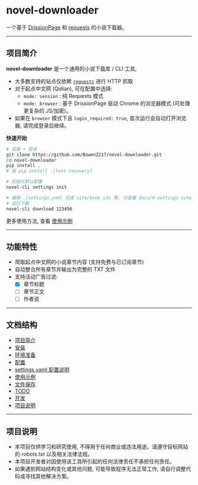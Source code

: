 # novel-downloader

一个基于 [DrissionPage](https://www.drissionpage.cn) 和 [requests](https://github.com/psf/requests) 的小说下载器。

---

## 项目简介

**novel-downloader** 是一个通用的小说下载库 / CLI 工具,
- 大多数支持的站点仅依赖 [`requests`](https://github.com/psf/requests) 进行 HTTP 抓取
- 对于起点中文网 (Qidian), 可在配置中选择:
  - `mode: session` : 纯 Requests 模式
  - `mode: browser`  : 基于 DrissionPage 驱动 Chrome 的浏览器模式 (可处理更复杂的 JS/加密)。
- 如果在 `browser` 模式下且 `login_required: true`, 首次运行会自动打开浏览器, 请完成登录后继续。

**快速开始**

```bash
# 克隆 + 安装
git clone https://github.com/BowenZ217/novel-downloader.git
cd novel-downloader
pip install .
# 或 pip install .[font-recovery]

# 初始化默认配置
novel-cli settings init

# 编辑 ./settings.yaml 完成 site/book_ids 等, 可查看 docs/4-settings-schema.md
# 运行下载
novel-cli download 123456
```

更多使用方法, 查看 [使用示例](https://github.com/BowenZ217/novel-downloader/blob/main/docs/5-usage-examples.md)

---

## 功能特性

- 爬取起点中文网的小说章节内容 (支持免费与已订阅章节)
- 自动整合所有章节并输出为完整的 TXT 文件
- 支持活动广告过滤:
  - [x] 章节标题
  - [ ] 章节正文
  - [ ] 作者说

---

## 文档结构

- [项目简介](#项目简介)
- [安装](https://github.com/BowenZ217/novel-downloader/blob/main/docs/1-installation.md)
- [环境准备](https://github.com/BowenZ217/novel-downloader/blob/main/docs/2-environment-setup.md)
- [配置](https://github.com/BowenZ217/novel-downloader/blob/main/docs/3-configuration.md)
- [settings.yaml 配置说明](https://github.com/BowenZ217/novel-downloader/blob/main/docs/4-settings-schema.md)
- [使用示例](https://github.com/BowenZ217/novel-downloader/blob/main/docs/5-usage-examples.md)
- [文件保存](https://github.com/BowenZ217/novel-downloader/blob/main/docs/file-saving.md)
- [TODO](https://github.com/BowenZ217/novel-downloader/blob/main/docs/todo.md)
- [开发](https://github.com/BowenZ217/novel-downloader/blob/main/docs/develop.md)
- [项目说明](#项目说明)

---

## 项目说明

- 本项目仅供学习和研究使用, 不得用于任何商业或违法用途。请遵守目标网站的 robots.txt 以及相关法律法规。
- 本项目开发者对因使用该工具所引起的任何法律责任不承担任何责任。
- 如果遇到网站结构变化或其他问题, 可能导致程序无法正常工作, 请自行调整代码或寻找其他解决方案。
